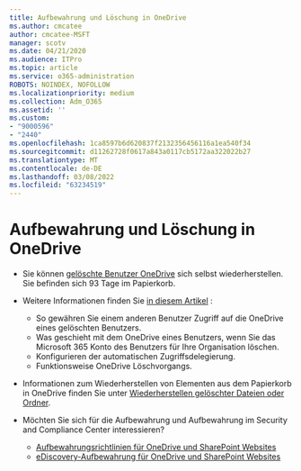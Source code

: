 ```yaml
---
title: Aufbewahrung und Löschung in OneDrive
ms.author: cmcatee
author: cmcatee-MSFT
manager: scotv
ms.date: 04/21/2020
ms.audience: ITPro
ms.topic: article
ms.service: o365-administration
ROBOTS: NOINDEX, NOFOLLOW
ms.localizationpriority: medium
ms.collection: Adm_O365
ms.assetid: ''
ms.custom:
- "9000596"
- "2440"
ms.openlocfilehash: 1ca8597b6d620837f2132356456116a1ea540f34
ms.sourcegitcommit: d11262728f0617a843a0117cb5172aa322022b27
ms.translationtype: MT
ms.contentlocale: de-DE
ms.lasthandoff: 03/08/2022
ms.locfileid: "63234519"
---
```

# <a name="onedrive-retention-and-deletion"></a>Aufbewahrung und Löschung in OneDrive

- Sie können [gelöschte Benutzer OneDrive](https://docs.microsoft.com/onedrive/restore-deleted-onedrive) sich selbst wiederherstellen. Sie befinden sich 93 Tage im Papierkorb.

- Weitere Informationen finden Sie [in diesem Artikel](https://docs.microsoft.com/onedrive/retention-and-deletion) :
    - So gewähren Sie einem anderen Benutzer Zugriff auf die OneDrive eines gelöschten Benutzers.
    - Was geschieht mit dem OneDrive eines Benutzers, wenn Sie das Microsoft 365 Konto des Benutzers für Ihre Organisation löschen.
    - Konfigurieren der automatischen Zugriffsdelegierung.
    - Funktionsweise OneDrive Löschvorgangs.

- Informationen zum Wiederherstellen von Elementen aus dem Papierkorb in OneDrive finden Sie unter [Wiederherstellen gelöschter Dateien oder Ordner](https://support.office.com/article/949ada80-0026-4db3-a953-c99083e6a84f).

- Möchten Sie sich für die Aufbewahrung und Aufbewahrung im Security and Compliance Center interessieren?
    - [Aufbewahrungsrichtlinien für OneDrive und SharePoint Websites](https://docs.microsoft.com/microsoft-365/compliance/retention-policies)
    - [eDiscovery-Aufbewahrung für OneDrive und SharePoint Websites](https://docs.microsoft.com/office365/securitycompliance/ediscovery-cases#step-4-place-content-locations-on-hold)
